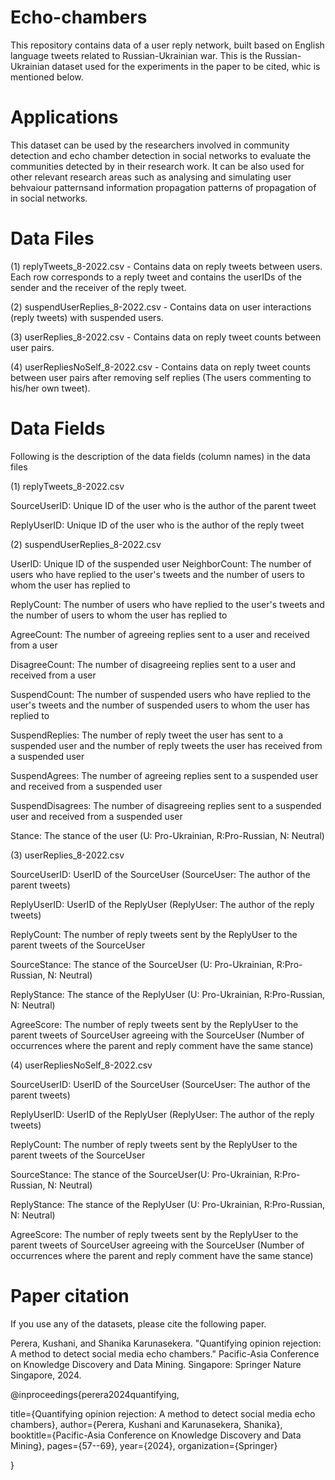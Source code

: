 # Echo-chambers
This repository contains data of a user reply network, built based on English language tweets related to Russian-Ukrainian war. This is the Russian-Ukrainian dataset used for the experiments in the paper to be cited, whic is mentioned below.

# Applications
This dataset can be used by the researchers involved in community detection and echo chamber detection in social networks to evaluate the communities detected by in their research work. It can be also used for other relevant research areas such as analysing  and simulating user behvaiour patternsand information propagation patterns of propagation of  in social networks.

# Data Files
(1) replyTweets_8-2022.csv - Contains data on reply tweets between users. Each row corresponds to a reply tweet and contains the userIDs of the sender and the receiver of the reply tweet.

(2) suspendUserReplies_8-2022.csv - Contains data on user interactions (reply tweets) with suspended users. 

(3) userReplies_8-2022.csv - Contains data on reply tweet counts between user pairs.

(4) userRepliesNoSelf_8-2022.csv - Contains data on reply tweet counts between user pairs after removing self replies (The users commenting to his/her own tweet).

# Data Fields
Following is the description of the data fields (column names) in the data files

(1) replyTweets_8-2022.csv

SourceUserID: Unique ID of the user who is the author of the parent tweet 

ReplyUserID: Unique ID of the user who is the author of the reply tweet 

(2) suspendUserReplies_8-2022.csv

UserID: Unique ID of the suspended user
NeighborCount: The number of users who have replied to the user's tweets and the number of users to whom the user has replied to

ReplyCount: The number of  users who have replied to the user's tweets and the number of users to whom the user has replied to  

AgreeCount: The number of agreeing replies sent to a user and received from a user

DisagreeCount: The number of disagreeing replies sent to a user and received from a user

SuspendCount: The number of suspended users who have replied to the user's tweets and the number of suspended users to whom the user has replied to 

SuspendReplies: The number of reply tweet the user has sent to a suspended user and the number of reply tweets the user has received from a suspended user

SuspendAgrees: The number of agreeing replies sent to a suspended user and received from a suspended user  

SuspendDisagrees: The number of disagreeing replies sent to a suspended user and received from a suspended user  

Stance: The stance of the user (U: Pro-Ukrainian, R:Pro-Russian, N: Neutral)

(3) userReplies_8-2022.csv

SourceUserID: UserID of the SourceUser  (SourceUser: The author of the parent tweets)

ReplyUserID: UserID of the ReplyUser (ReplyUser: The author of the reply tweets)

ReplyCount: The number of reply tweets sent by the ReplyUser to the parent tweets of the SourceUser

SourceStance: The stance of the SourceUser (U: Pro-Ukrainian, R:Pro-Russian, N: Neutral)

ReplyStance: The stance of the ReplyUser (U: Pro-Ukrainian, R:Pro-Russian, N: Neutral)

AgreeScore: The number of reply tweets sent by the ReplyUser to the parent tweets of SourceUser agreeing with the SourceUser (Number of occurrences where the parent and reply comment have the same stance)


(4) userRepliesNoSelf_8-2022.csv

SourceUserID: UserID of the SourceUser  (SourceUser: The author of the parent tweets)

ReplyUserID: UserID of the ReplyUser  (ReplyUser: The author of the reply tweets)

ReplyCount: The number of reply tweets sent by the ReplyUser to the parent tweets of the SourceUser

SourceStance: The stance of the SourceUser(U: Pro-Ukrainian, R:Pro-Russian, N: Neutral)

ReplyStance: The stance of the ReplyUser (U: Pro-Ukrainian, R:Pro-Russian, N: Neutral)

AgreeScore: The number of reply tweets sent by the ReplyUser to the parent tweets of SourceUser agreeing with the SourceUser (Number of occurrences where the parent and reply comment have the same stance)

# Paper citation
If you use any of the datasets, please cite the following paper.

Perera, Kushani, and Shanika Karunasekera. "Quantifying opinion rejection: A method to detect social media echo chambers." Pacific-Asia Conference on Knowledge Discovery and Data Mining. Singapore: Springer Nature Singapore, 2024.

@inproceedings{perera2024quantifying,

  title={Quantifying opinion rejection: A method to detect social media echo chambers},
  author={Perera, Kushani and Karunasekera, Shanika},
  booktitle={Pacific-Asia Conference on Knowledge Discovery and Data Mining},
  pages={57--69},
  year={2024},
  organization={Springer}
  
}
